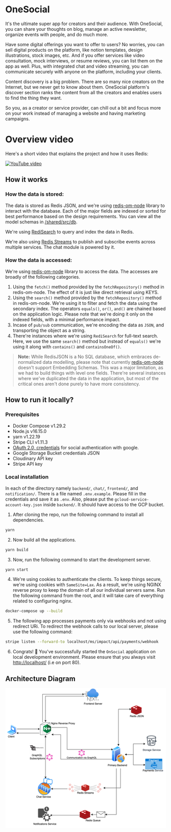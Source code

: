 # OneSocial

It's the ultimate super app for creators and their audience. With OneSocial, you can share your thoughts on blog, manage an active newsletter, organize events with people, and do much more.

Have some digital offerings you want to offer to users? No worries, you can sell digital products on the platform, like notion templates, design illustrations, stock images, etc. And if you offer services like video consultation, mock interviews, or resume reviews, you can list them on the app as well. Plus, with integrated chat and video streaming, you can communicate securely with anyone on the platform, including your clients.

Content discovery is a big problem. There are so many nice creators on the Internet, but we never get to know about them. OneSocial platform's discover section ranks the content from all the creators and enables users to find the thing they want.

So you, as a creator or service provider, can chill out a bit and focus more on your work instead of managing a website and having marketing campaigns.

# Overview video

Here's a short video that explains the project and how it uses Redis:

[![YouTube video](https://i.ytimg.com/vi/0IgKm6kiGqQ/maxresdefault.jpg)](https://youtu.be/0IgKm6kiGqQ)

## How it works

### How the data is stored:


The data is stored as Redis JSON, and we're using [redis-om-node](https://github.com/redis/redis-om-node) library to interact with the database. Each of the major fields are indexed or sorted for best performance based on the design requirements. You can view all the model schemas in  [/shared/src/db](/shared/src/db).

We're using [RediSearch](https://github.com/RediSearch/RediSearch) to query and index the data in Redis.

We're also using [Redis Streams](https://redis.io/docs/data-types/streams-tutorial/) to publish and subscribe events across multiple services. The chat module is powered by it.


### How the data is accessed:

We're using [redis-om-node](https://github.com/redis/redis-om-node) library to access the data. The accesses are broadly of the following categories.
1. Using the `fetch()` method provided by the `fetchRepository()` method in redis-om-node. The effect of it is just like direct retrieval using KEYS.
2. Using the `search()` method provided by the `fetchRepository()` method in redis-om-node. We're using it to filter and fetch the data using the secondary index. The operators `equals()`, `or()`, `and()` are chained based on the application logic. Please note that we're doing it only on the indexed fields, with a minimal performance impact.
3. Incase of `pub/sub` communication, we're encoding the data as `JSON`, and transporting the object as a string.
4. There're instances where we're using `RediSearch` for full-text search. Here, we use the same `search()` method but instead of `equals()` we're using it along with `contains()` and `containsOneOf()`.

> **Note:** While RedisJSON is a No SQL database, which embraces de-normalized data modelling, please note that currently [redis-om-node](https://github.com/redis/redis-om-node) doesn't support Embedding Schemas. This was a major limitation, as we had to build things with level one fields. There're several instances where we've duplicated the data in the application, but most of the critical ones aren't done purely to have more consistency.


## How to run it locally?


### Prerequisites

- Docker Compose v1.29.2
- Node.js v16.15.0
- yarn v1.22.19
- Stripe CLI v1.11.3
- [OAuth 2.0, credentials](https://console.cloud.google.com/apis/credentials) for social authentication with google.
- Google Storage Bucket credentials JSON
- Cloudinary API key
- Stripe API key

### Local installation

In each of the directory namely `backend/`, `chat/`, `frontend/`, and `notification/`. There is a file named `.env.example`. Please fill in the credentials and save it as `.env`. Also, please put the `gcloud-service-account-key.json` inside `backend/`. It should have access to the GCP bucket.

1. After cloning the repo, run the following command to install all dependencies.
```bash
yarn
```

2. Now build all the applications.
```bash
yarn build
```

3. Now, run the following command to start the development server.
```bash
yarn start
```

4. We're using cookies to authenticate the clients. To keep things secure, we're using cookies with `SameSite=Lax`. As a result, we're using NGINX reverse proxy to keep the domain of all our individual servers same. Run the following command from the root, and it will take care of everything related to configuring nginx.
```bash
docker-compose up --build
```

5. The following app processes payments only via webhooks and not using redirect URi. To redirect the webhook calls to our local server, please use the following command:
```bash
stripe listen --forward-to localhost/ms/impact/api/payments/webhook
```

6. Congrats! 🎉 You've successfully started the `OnSocial` application on local development environment. Please ensure that you always visit [http://localhost/](http://localhost/) (i.e on port 80).


## Architecture Diagram

![landing](https://raw.githubusercontent.com/subhamX/onesocial/main/_docs/screenshots/onesocial_architecture.png)
